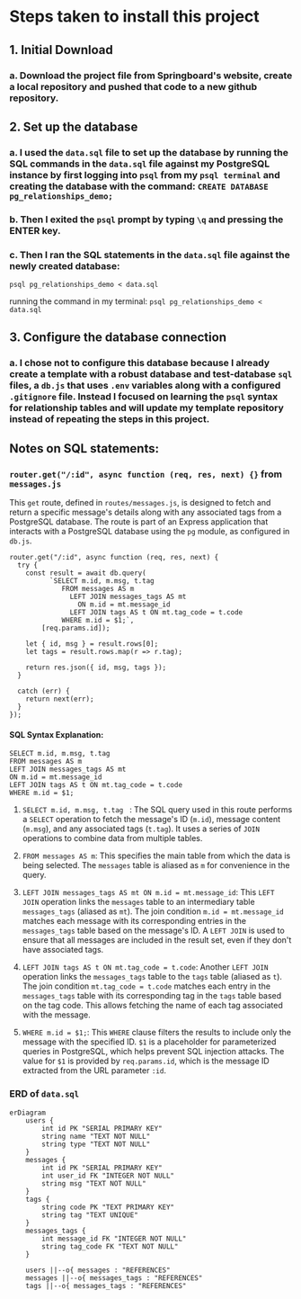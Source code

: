 # Steps taken to install this project

## 1. Initial Download

### a. Download the project file from Springboard's website, create a local repository and pushed that code to a new github repository.

## 2. Set up the database

### a. I used the `data.sql` file to set up the database by running the SQL commands in the `data.sql` file against my PostgreSQL instance by first logging into `psql` from my `psql terminal` and creating the database with the command: `CREATE DATABASE pg_relationships_demo;`

### b. Then I exited the `psql` prompt by typing `\q` and pressing the ENTER key.

### c. Then I ran the SQL statements in the `data.sql` file against the newly created database:

`psql pg_relationships_demo < data.sql`

running the command in my terminal: `psql pg_relationships_demo < data.sql`

## 3. Configure the database connection

### a. I chose not to configure this database because I already create a template with a robust database and test-database `sql` files, a `db.js` that uses `.env` variables along with a configured `.gitignore` file. Instead I focused on learning the `psql` syntax for relationship tables and will update my template repository instead of repeating the steps in this project.

## Notes on SQL statements:

### `router.get("/:id", async function (req, res, next) {}` from `messages.js`

This `get` route, defined in `routes/messages.js`, is designed to fetch and return a specific message's details along with any associated tags from a PostgreSQL database. The route is part of an Express application that interacts with a PostgreSQL database using the `pg` module, as configured in `db.js`.

```
router.get("/:id", async function (req, res, next) {
  try {
    const result = await db.query(
          `SELECT m.id, m.msg, t.tag
             FROM messages AS m
               LEFT JOIN messages_tags AS mt
                 ON m.id = mt.message_id
               LEFT JOIN tags AS t ON mt.tag_code = t.code
             WHERE m.id = $1;`,
        [req.params.id]);

    let { id, msg } = result.rows[0];
    let tags = result.rows.map(r => r.tag);

    return res.json({ id, msg, tags });
  }

  catch (err) {
    return next(err);
  }
});
```

#### SQL Syntax Explanation:

```
SELECT m.id, m.msg, t.tag 
FROM messages AS m 
LEFT JOIN messages_tags AS mt 
ON m.id = mt.message_id 
LEFT JOIN tags AS t ON mt.tag_code = t.code 
WHERE m.id = $1;
```

1. `SELECT m.id, m.msg, t.tag ` : The SQL query used in this route performs a `SELECT` operation to fetch the message's ID (`m.id`), message content (`m.msg`), and any associated tags (`t.tag`). It uses a series of `JOIN` operations to combine data from multiple tables.

2. `FROM messages AS m`: This specifies the main table from which the data is being selected. The `messages` table is aliased as `m` for convenience in the query.

3. `LEFT JOIN messages_tags AS mt ON m.id = mt.message_id`: This `LEFT JOIN` operation links the `messages` table to an intermediary table `messages_tags` (aliased as `mt`). The join condition `m.id = mt.message_id` matches each message with its corresponding entries in the `messages_tags` table based on the message's ID. A `LEFT JOIN` is used to ensure that all messages are included in the result set, even if they don't have associated tags.

4. `LEFT JOIN tags AS t ON mt.tag_code = t.code`: Another `LEFT JOIN` operation links the `messages_tags` table to the `tags` table (aliased as `t`). The join condition `mt.tag_code = t.code` matches each entry in the `messages_tags` table with its corresponding tag in the `tags` table based on the tag code. This allows fetching the name of each tag associated with the message.
   
5. `WHERE m.id = $1;`: This `WHERE` clause filters the results to include only the message with the specified ID. `$1` is a placeholder for parameterized queries in PostgreSQL, which helps prevent SQL injection attacks. The value for `$1` is provided by `req.params.id`, which is the message ID extracted from the URL parameter `:id`.

### ERD of `data.sql`

```mermaid
erDiagram
    users {
        int id PK "SERIAL PRIMARY KEY"
        string name "TEXT NOT NULL"
        string type "TEXT NOT NULL"
    }
    messages {
        int id PK "SERIAL PRIMARY KEY"
        int user_id FK "INTEGER NOT NULL"
        string msg "TEXT NOT NULL"
    }
    tags {
        string code PK "TEXT PRIMARY KEY"
        string tag "TEXT UNIQUE"
    }
    messages_tags {
        int message_id FK "INTEGER NOT NULL"
        string tag_code FK "TEXT NOT NULL"
    }

    users ||--o{ messages : "REFERENCES"
    messages ||--o{ messages_tags : "REFERENCES"
    tags ||--o{ messages_tags : "REFERENCES"
```